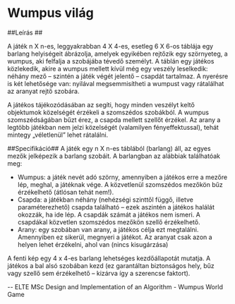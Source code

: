 **Wumpus világ**
===================
##Leírás ##

A játék n X n-es, leggyakrabban 4 X 4-es, esetleg 6 X 6-os táblája egy barlang helyiségeit ábrázolja, amelyek egyikében rejtőzik egy szörnyeteg, a wumpus, aki felfalja a szobájába tévedő személyt. A táblán egy játékos közlekedik, akire a wumpus mellett kívül még egy veszély leselkedik: néhány mező – szintén a játék végét jelentő – csapdát tartalmaz. A nyerésre is két lehetősége van: nyilával megsemmisítheti a wumpust vagy rátalálhat az aranyat rejtő szobára.

A játékos tájékozódásában az segíti, hogy minden veszélyt keltő objektumok közelségét érzékeli a szomszédos szobákból. A wumpus szomszédságában bűzt érez, a csapda mellett szellőt érzékel. Az arany a legtöbb játékban nem jelzi közelségét (valamilyen fényeffektussal), tehát mintegy „véletlenül” lehet rátalálni.

##Specifikáció##
A játék egy n X n-es táblából (barlang) áll, az egyes mezők jelképezik a barlang szobáit. A barlangban az alábbiak találhatóak meg:

- Wumpus: a játék nevét adó szörny, amennyiben a játékos erre a mezőre lép, meghal, a játéknak vége. A közvetlenül szomszédos mezőkön bűz érzékelhető (átlósan tehát nem!). 
- Csapda: a játékban néhány (nehézségi szinttől függő, illetve paraméterezhető) csapda található – ezek aszintén a játékos halálát okozzák, ha ide lép. A csapdák számát a játékos nem ismeri. A csapdákal közvetlen szomszédos mezőkön szellő érzékelhető.
- Arany: egy szobában van arany, a játékos célja ezt megtalálni. Amennyiben ez sikerül, megnyeri a játékot. Az aranyat csak azon a helyen lehet érzékelni, ahol van (nincs kisugárzása)


A fenti kép egy 4 x 4-es barlang lehetséges kezdőállapotát mutatja.
A játékos a bal alsó szobában kezd (ez garantáltan biztonságos hely, bűz vagy szellő sem érzékelhető – kizárva így a szerencse faktort).


--
ELTE MSc Design and Implementation of an Algorithm - Wumpus World Game
